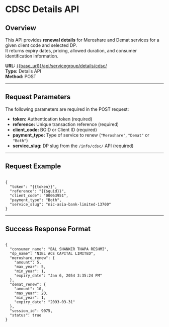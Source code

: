 # CDSC Details API

## Overview

This API provides **renewal details** for Meroshare and Demat services for a given client code and selected DP.  
It returns expiry dates, pricing, allowed duration, and consumer identification information.

**URL:** [{{base_url}}/api/servicegroup/details/cdsc/](https://{{base_url}}/api/servicegroup/details/cdsc/)  
**Type:** Details API  
**Method:** POST

---

## Request Parameters

The following parameters are required in the POST request:

- **token:** Authentication token (required)
- **reference:** Unique transaction reference (required)
- **client_code:** BOID or Client ID (required)
- **payment_type:** Type of service to renew (`"Meroshare"`, `"Demat"` or `"Both"`)
- **service_slug:** DP slug from the `/info/cdsc/` API (required)

---

## Request Example

<pre><code class="json">
{
  "token": "{{token}}",
  "reference": "{{$guid}}",
  "client_code": "00063951",
  "payment_type": "Both",
  "service_slug": "nic-asia-bank-limited-13700"
}
</code></pre>

---

## Success Response Format

<pre><code class="json">
{
  "consumer_name": "BAL SHANKER THAPA RESHMI",
  "dp_name": "NIBL ACE CAPITAL LIMITED",
  "meroshare_renew": {
    "amount": 5,
    "max_year": 5,
    "min_year": 1,
    "expiry_date": "Jan 6, 2054 3:35:24 PM"
  },
  "demat_renew": {
    "amount": 10,
    "max_year": 20,
    "min_year": 1,
    "expiry_date": "2093-03-31"
  },
  "session_id": 9075,
  "status": true
}
</code></pre>
